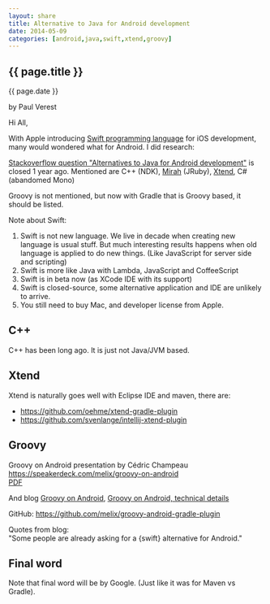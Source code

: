 ```yaml
---
layout: share
title: Alternative to Java for Android development
date: 2014-05-09
categories: [android,java,swift,xtend,groovy]
---
```



## {{ page.title }}

<p class="meta">{{ page.date }}</p> by Paul Verest

Hi All, 

With Apple introducing [Swift programming language](https://developer.apple.com/swift/) for iOS development,
many would wondered what for Android. I did research:


[Stackoverflow question "Alternatives to Java for Android development"](http://stackoverflow.com/questions/2419556/alternatives-to-java-for-android-development)
is closed 1 year ago. Mentioned are C++ (NDK), [Mirah][1] (JRuby), [Xtend][2], C# (abandomed Mono)

Groovy is not mentioned, but now with Gradle that is Groovy based,
it should be listed.

Note about Swift: 

1. Swift is not new language. We live in decade when creating new language is usual stuff.
But much interesting results happens when old language is applied to do new things.
(Like JavaScript for server side and scripting)
2. Swift is more like Java with Lambda, JavaScript and CoffeeScript
3. Swift is in beta now (as XCode IDE with its support) 
4. Swift is closed-source, some alternative application and IDE are unlikely to arrive.
5. You still need to buy Mac, and developer license from Apple.   

## C++

C++ has been long ago. It is just not Java/JVM based.

## Xtend

Xtend is naturally goes well with Eclipse IDE and maven, there are:

 - <https://github.com/oehme/xtend-gradle-plugin>
 - <https://github.com/svenlange/intellij-xtend-plugin>


  [1]: http://www.mirah.org/
  [2]: http://www.eclipse.org/xtend
  
  
## Groovy

Groovy on Android 
presentation by Cédric Champeau
<https://speakerdeck.com/melix/groovy-on-android>  
[PDF](https://speakerd.s3.amazonaws.com/presentations/e8e58fc0cdee0131f20616308848c4b8/Groovy_on_Android.pdf)


And blog 
[Groovy on Android](http://melix.github.io/blog/2014/06/grooid.html), 
[Groovy on Android, technical details](http://melix.github.io/blog/2014/06/grooid2.html)

GitHub: <https://github.com/melix/groovy-android-gradle-plugin>  

Quotes from blog:  
"Some people are already asking for a {swift} alternative for Android."

## Final word

Note that final word will be by Google. (Just like it was for Maven vs Gradle).  
 